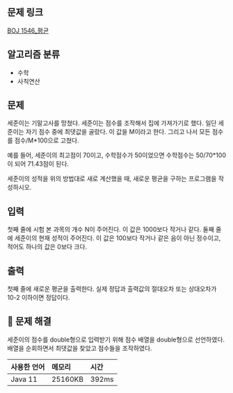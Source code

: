 ## 문제 링크
[BOJ 1546_평균](https://www.acmicpc.net/problem/1546)

## 알고리즘 분류
- 수학
- 사칙연산

## 문제

세준이는 기말고사를 망쳤다. 세준이는 점수를 조작해서 집에 가져가기로 했다. 일단 세준이는 자기 점수 중에 최댓값을 골랐다. 이 값을 M이라고 한다. 그리고 나서 모든 점수를 점수/M*100으로 고쳤다.

예를 들어, 세준이의 최고점이 70이고, 수학점수가 50이었으면 수학점수는 50/70*100이 되어 71.43점이 된다.

세준이의 성적을 위의 방법대로 새로 계산했을 때, 새로운 평균을 구하는 프로그램을 작성하시오.

## 입력

첫째 줄에 시험 본 과목의 개수 N이 주어진다. 이 값은 1000보다 작거나 같다. 둘째 줄에 세준이의 현재 성적이 주어진다. 이 값은 100보다 작거나 같은 음이 아닌 정수이고, 적어도 하나의 값은 0보다 크다.

## 출력

첫째 줄에 새로운 평균을 출력한다. 실제 정답과 출력값의 절대오차 또는 상대오차가 10-2 이하이면 정답이다.


## 🤔 문제 해결
세준이의 점수를 double형으로 입력받기 위해 점수 배열을 double형으로 선언하였다.
배열을 순회하면서 최댓값을 찾았고 점수들을 조작하였다.


| 사용한 언어  | 메모리  | 시간  |
|:--------|:----------|:----------|
| Java 11 | 25160KB   | 392ms    |